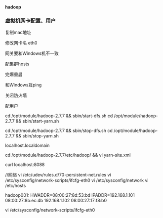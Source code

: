 #### hadoop

### 虚拟机网卡配置、用户

复制mac地址

修改网卡名 eth0

网关要和Windows机不一致

配集群hosts

完爆重启

和Windows互ping

关闭防火墙

配用户



cd /opt/module/hadoop-2.7.7 && sbin/start-dfs.sh
cd /opt/module/hadoop-2.7.7 && sbin/start-yarn.sh

cd /opt/module/hadoop-2.7.7 && sbin/stop-dfs.sh
cd /opt/module/hadoop-2.7.7 && sbin/stop-yarn.sh

localhost.localdomain

cd /opt/module/hadoop-2.7.7/etc/hadoop/ && vi yarn-site.xml

curl localhost:8088

//网络
vi /etc/udev/rules.d/70-persistent-net.rules
vi /etc/sysconfig/network-scripts/ifcfg-eth0
vi /etc/sysconfig/network
vi /etc/hosts

hadoop001:	HWADDR=08:00:27:8d:53:bd	IPADDR=192.168.1.101
				   08:00:27:8b:ec:4b		   192.168.1.102
				   08:00:27:17:f8:b0


vi /etc/sysconfig/network-scripts/ifcfg-eth0




